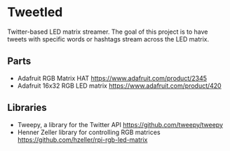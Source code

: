 # Tweetled
Twitter-based LED matrix streamer. The goal of this project is to have tweets with specific words or hashtags stream across the LED matrix.

## Parts
- Adafruit RGB Matrix HAT
https://www.adafruit.com/product/2345
- Adafruit 16x32 RGB LED matrix
https://www.adafruit.com/product/420

## Libraries
- Tweepy, a library for the Twitter API https://github.com/tweepy/tweepy
- Henner Zeller library for controlling RGB matrices https://github.com/hzeller/rpi-rgb-led-matrix
